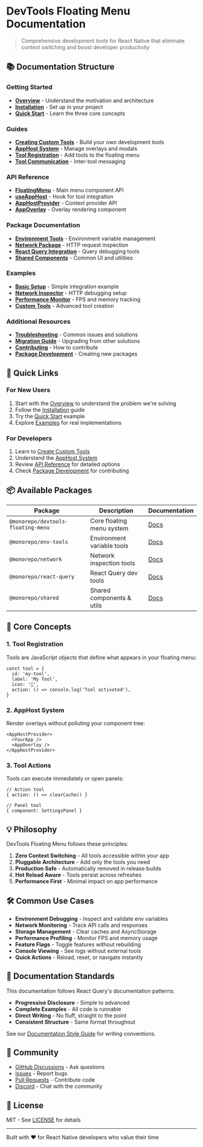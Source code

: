 # DevTools Floating Menu Documentation

> Comprehensive development tools for React Native that eliminate context switching and boost developer productivity

## 📚 Documentation Structure

### Getting Started
- [**Overview**](./overview.md) - Understand the motivation and architecture
- [**Installation**](./installation.md) - Set up in your project
- [**Quick Start**](./quick-start.md) - Learn the three core concepts

### Guides
- [**Creating Custom Tools**](./guides/creating-tools.md) - Build your own development tools
- [**AppHost System**](./guides/apphost-system.md) - Manage overlays and modals
- [**Tool Registration**](./guides/tool-registration.md) - Add tools to the floating menu
- [**Tool Communication**](./guides/tool-communication.md) - Inter-tool messaging

### API Reference
- [**FloatingMenu**](./reference/FloatingMenu.md) - Main menu component API
- [**useAppHost**](./reference/useAppHost.md) - Hook for tool integration
- [**AppHostProvider**](./reference/AppHostProvider.md) - Context provider API
- [**AppOverlay**](./reference/AppOverlay.md) - Overlay rendering component

### Package Documentation
- [**Environment Tools**](./packages/env-tools.md) - Environment variable management
- [**Network Package**](./packages/network.md) - HTTP request inspection
- [**React Query Integration**](./packages/react-query.md) - Query debugging tools
- [**Shared Components**](./packages/shared.md) - Common UI and utilities

### Examples
- [**Basic Setup**](./examples/basic-setup.md) - Simple integration example
- [**Network Inspector**](./examples/network-inspector.md) - HTTP debugging setup
- [**Performance Monitor**](./examples/performance-monitor.md) - FPS and memory tracking
- [**Custom Tools**](./examples/custom-tools.md) - Advanced tool creation

### Additional Resources
- [**Troubleshooting**](./troubleshooting.md) - Common issues and solutions
- [**Migration Guide**](./migration.md) - Upgrading from other solutions
- [**Contributing**](./contributing.md) - How to contribute
- [**Package Development**](./guides/package-development.md) - Creating new packages

## 🚀 Quick Links

### For New Users
1. Start with the [Overview](./overview.md) to understand the problem we're solving
2. Follow the [Installation](./installation.md) guide
3. Try the [Quick Start](./quick-start.md) example
4. Explore [Examples](./examples/basic-setup.md) for real implementations

### For Developers
1. Learn to [Create Custom Tools](./guides/creating-tools.md)
2. Understand the [AppHost System](./guides/apphost-system.md)
3. Review [API Reference](./reference/FloatingMenu.md) for detailed options
4. Check [Package Development](./guides/package-development.md) for contributing

## 📦 Available Packages

| Package | Description | Documentation |
|---------|-------------|---------------|
| `@monorepo/devtools-floating-menu` | Core floating menu system | [Docs](./reference/FloatingMenu.md) |
| `@monorepo/env-tools` | Environment variable tools | [Docs](./packages/env-tools.md) |
| `@monorepo/network` | Network inspection tools | [Docs](./packages/network.md) |
| `@monorepo/react-query` | React Query dev tools | [Docs](./packages/react-query.md) |
| `@monorepo/shared` | Shared components & utils | [Docs](./packages/shared.md) |

## 🎯 Core Concepts

### 1. Tool Registration
Tools are JavaScript objects that define what appears in your floating menu:
```tsx
const tool = {
  id: 'my-tool',
  label: 'My Tool',
  icon: '🔧',
  action: () => console.log('Tool activated'),
}
```

### 2. AppHost System
Render overlays without polluting your component tree:
```tsx
<AppHostProvider>
  <YourApp />
  <AppOverlay />
</AppHostProvider>
```

### 3. Tool Actions
Tools can execute immediately or open panels:
```tsx
// Action tool
{ action: () => clearCache() }

// Panel tool
{ component: SettingsPanel }
```

## 💡 Philosophy

DevTools Floating Menu follows these principles:

1. **Zero Context Switching** - All tools accessible within your app
2. **Pluggable Architecture** - Add only the tools you need
3. **Production Safe** - Automatically removed in release builds
4. **Hot Reload Aware** - Tools persist across refreshes
5. **Performance First** - Minimal impact on app performance

## 🛠️ Common Use Cases

- **Environment Debugging** - Inspect and validate env variables
- **Network Monitoring** - Track API calls and responses
- **Storage Management** - Clear caches and AsyncStorage
- **Performance Profiling** - Monitor FPS and memory usage
- **Feature Flags** - Toggle features without rebuilding
- **Console Viewing** - See logs without external tools
- **Quick Actions** - Reload, reset, or navigate instantly

## 📖 Documentation Standards

This documentation follows React Query's documentation patterns:
- **Progressive Disclosure** - Simple to advanced
- **Complete Examples** - All code is runnable
- **Direct Writing** - No fluff, straight to the point
- **Consistent Structure** - Same format throughout

See our [Documentation Style Guide](../claude-react-query-documentation-style-guide.md) for writing conventions.

## 🤝 Community

- [GitHub Discussions](https://github.com/your-org/rn-monorepo-clean/discussions) - Ask questions
- [Issues](https://github.com/your-org/rn-monorepo-clean/issues) - Report bugs
- [Pull Requests](https://github.com/your-org/rn-monorepo-clean/pulls) - Contribute code
- [Discord](https://discord.gg/your-invite) - Chat with the community

## 📄 License

MIT - See [LICENSE](../LICENSE) for details

---

Built with ❤️ for React Native developers who value their time